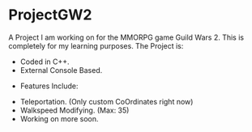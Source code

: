 # ProjectGW2
A Project I am working on for the MMORPG game Guild Wars 2. This is completely for my learning purposes. The Project is:
- Coded in C++.
- External Console Based.
+ Features Include:
- Teleportation. (Only custom CoOrdinates right now)
- Walkspeed Modifying. (Max: 35)
- Working on more soon.
